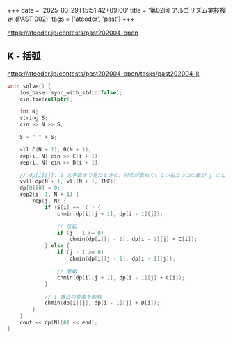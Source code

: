 +++
date = '2025-03-29T15:51:42+09:00'
title = '第02回 アルゴリズム実技検定 (PAST 002)'
tags = ['atcoder', 'past']
+++

<https://atcoder.jp/contests/past202004-open>

## K - 括弧

<https://atcoder.jp/contests/past202004-open/tasks/past202004_k>

```cpp
void solve() {
    ios_base::sync_with_stdio(false);
    cin.tie(nullptr);

    int N;
    string S;
    cin >> N >> S;

    S = "_" + S;

    vll C(N + 1), D(N + 1);
    rep(i, N) cin >> C[i + 1];
    rep(i, N) cin >> D[i + 1];

    // dp[i][j]: i 文字目まで見たときの、対応が取れていない左カッコの数が j のときの最小コスト
    vvll dp(N + 1, vll(N + 1, INF));
    dp[0][0] = 0;
    rep2(i, 1, N + 1) {
        rep(j, N) {
            if (S[i] == '(') {
                chmin(dp[i][j + 1], dp[i - 1][j]);

                // 反転
                if (j - 1 >= 0)
                    chmin(dp[i][j - 1], dp[i - 1][j] + C[i]);
            } else {
                if (j - 1 >= 0)
                    chmin(dp[i][j - 1], dp[i - 1][j]);

                // 反転
                chmin(dp[i][j + 1], dp[i - 1][j] + C[i]);
            }

            // i 番目の要素を削除
            chmin(dp[i][j], dp[i - 1][j] + D[i]);
        }
    }
    cout << dp[N][0] << endl;
}
```
